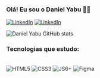 ### Olá! Eu sou o Daniel Yabu 👋😄


[![LinkedIn](https://img.shields.io/badge/LinkedIn-0077B5?style=for-the-badge&logo=linkedin&logoColor=white)](https://www.linkedin.com/in/daniel-yabu-b636a1240/)
[![LinkedIn](https://img.shields.io/badge/Instagram-E4405F?style=for-the-badge&logo=instagram&logoColor=white)](https://www.instagram.com/dan_yabu/)


![Daniel Yabu GitHub stats](https://github-readme-stats.vercel.app/api?username=danyabu21&show_icons=true&theme=tokyonight)


### Tecnologias que estudo:


<div style="display: inline_block"><br/>
<img align="center" src="https://img.shields.io/badge/HTML5-E34F26?style=for-the-badge&logo=html5&logoColor=white" alt="HTML5"/>
<img align="center" src="https://img.shields.io/badge/CSS3-1572B6?style=for-the-badge&logo=css3&logoColor=white" alt="CSS3"/>
<img align="center" src="https://img.shields.io/badge/JavaScript-F7DF1E?style=for-the-badge&logo=javascript&logoColor=black" alt="JS6+"/>
<img align="center" src="https://img.shields.io/badge/Figma-F24E1E?style=for-the-badge&logo=figma&logoColor=white" alt="Figma"/>
</div>
